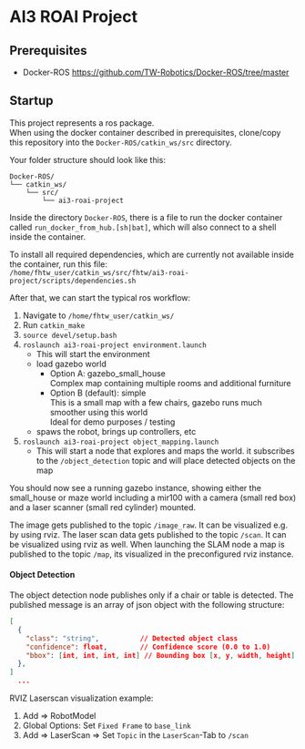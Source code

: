 # AI3 ROAI Project

## Prerequisites

- Docker-ROS https://github.com/TW-Robotics/Docker-ROS/tree/master

## Startup

This project represents a ros package.\
When using the docker container described in prerequisites, clone/copy this repository into the `Docker-ROS/catkin_ws/src` directory.

Your folder structure should look like this:

```
Docker-ROS/
└── catkin_ws/
    └── src/
        └── ai3-roai-project
```

Inside the directory `Docker-ROS`, there is a file to run the docker container called `run_docker_from_hub.[sh|bat]`, which will also connect to a shell inside the container.

To install all required dependencies, which are currently not available inside the container, run this file:\
`/home/fhtw_user/catkin_ws/src/fhtw/ai3-roai-project/scripts/dependencies.sh`

After that, we can start the typical ros workflow:

1. Navigate to `/home/fhtw_user/catkin_ws/`
2. Run `catkin_make`
3. `source devel/setup.bash`
4. `roslaunch ai3-roai-project environment.launch`
    - This will start the environment
    - load gazebo world
        - Option A: gazebo_small_house\
        Complex map containing multiple rooms and additional furniture
        - Option B (default): simple\
       This is a small map with a few chairs, gazebo runs much smoother using this world\
       Ideal for demo purposes / testing
    - spaws the robot, brings up controllers, etc
5. `roslaunch ai3-roai-project object_mapping.launch`
   - This will start a node that explores and maps the world. it subscribes to the `/object_detection` topic and will place detected objects on the map

You should now see a running gazebo instance, showing either the small_house or maze world including a mir100 with a camera (small red box) and a laser scanner (small red cylinder) mounted.

The image gets published to the topic `/image_raw`. It can be visualized e.g. by using rviz.
The laser scan data gets published to the topic `/scan`. It can be visualized using rviz as well.
When launching the SLAM node a map is published to the topic `/map`, its visualized in the preconfigured rviz instance.

#### Object Detection

The object detection node publishes only if a chair or table is detected. The published message is an array of json object with the following structure:

```json
[
  {
    "class": "string",          // Detected object class
    "confidence": float,        // Confidence score (0.0 to 1.0)
    "bbox": [int, int, int, int] // Bounding box [x, y, width, height]
  },
]
  ...
```

RVIZ Laserscan visualization example:

1. Add => RobotModel
2. Global Options: Set `Fixed Frame` to `base_link`
3. Add => LaserScan => Set `Topic` in the `LaserScan`-Tab to `/scan`
